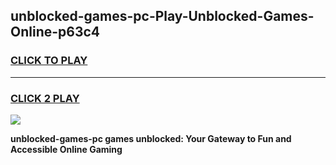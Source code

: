 
## unblocked-games-pc-Play-Unblocked-Games-Online-p63c4
<h3>
<a href="https://premium76.site?title=unblocked-games-pc&ref=24A">CLICK TO PLAY</a></h3>
<hr>

<h3>
<a href="https://premium76.site?title=unblocked-games-pc&ref=24A">CLICK 2 PLAY</a>
  
</h3>

<a href="https://premium76.site?title=unblocked-games-pc&ref=24A"><img src="https://clearcache.store/games.png"></a>


**unblocked-games-pc games unblocked: Your Gateway to Fun and Accessible Online Gaming**

